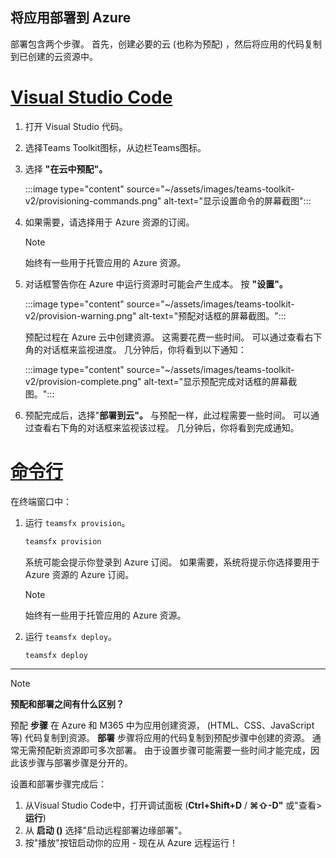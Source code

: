 ## <a name="deploy-your-app-to-azure"></a>将应用部署到 Azure

部署包含两个步骤。  首先，创建必要的云 (也称为预配) ，然后将应用的代码复制到已创建的云资源中。

# <a name="visual-studio-code"></a>[Visual Studio Code](#tab/vscode)

1. 打开 Visual Studio 代码。
1. 选择Teams Toolkit图标，从边栏Teams图标。
1. 选择 **"在云中预配"。**

   :::image type="content" source="~/assets/images/teams-toolkit-v2/provisioning-commands.png" alt-text="显示设置命令的屏幕截图":::

1. 如果需要，请选择用于 Azure 资源的订阅。

   > [!NOTE]
   > 始终有一些用于托管应用的 Azure 资源。

1. 对话框警告你在 Azure 中运行资源时可能会产生成本。  按 **"设置"。**

   :::image type="content" source="~/assets/images/teams-toolkit-v2/provision-warning.png" alt-text="预配对话框的屏幕截图。":::

   预配过程在 Azure 云中创建资源。 这需要花费一些时间。 可以通过查看右下角的对话框来监视进度。 几分钟后，你将看到以下通知：

   :::image type="content" source="~/assets/images/teams-toolkit-v2/provision-complete.png" alt-text="显示预配完成对话框的屏幕截图。":::

1. 预配完成后，选择"**部署到云"。**  与预配一样，此过程需要一些时间。  可以通过查看右下角的对话框来监视该过程。 几分钟后，你将看到完成通知。

# <a name="command-line"></a>[命令行](#tab/cli)

在终端窗口中：

1. 运行 `teamsfx provision`。

   ``` bash
   teamsfx provision
   ```

   系统可能会提示你登录到 Azure 订阅。 如果需要，系统将提示你选择要用于 Azure 资源的 Azure 订阅。

   > [!NOTE]
   > 始终有一些用于托管应用的 Azure 资源。

1. 运行 `teamsfx deploy`。

   ``` bash
   teamsfx deploy
   ```

---

> [!NOTE]
> **预配和部署之间有什么区别？**
>
> 预配 **步骤** 在 Azure 和 M365 中为应用创建资源， (HTML、CSS、JavaScript 等) 代码复制到资源。 **部署** 步骤将应用的代码复制到预配步骤中创建的资源。 通常无需预配新资源即可多次部署。 由于设置步骤可能需要一些时间才能完成，因此该步骤与部署步骤是分开的。

设置和部署步骤完成后：

1. 从Visual Studio Code中，打开调试面板 (**Ctrl+Shift+D**  /  **⌘⇧-D"** 或"查看>**运行**) 
1. 从 **启动 ()** 选择"启动远程部署边缘部署"。
1. 按"播放"按钮启动你的应用 - 现在从 Azure 远程运行！
